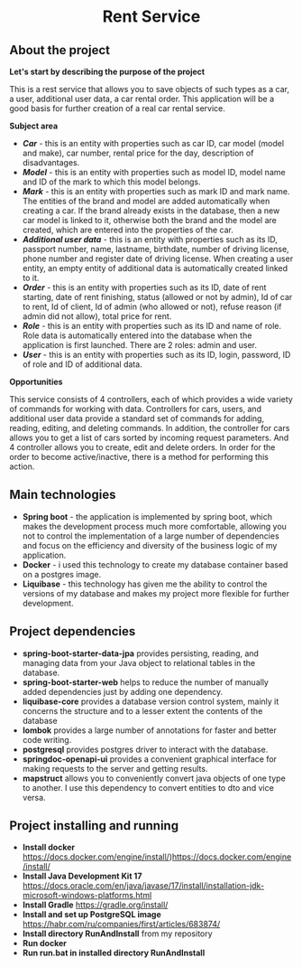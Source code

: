 <h1 align="center">Rent Service</h1>

## About the project

**Let's start by describing the purpose of the project**

This is a rest service that allows you to save objects of such types as a car, a user, additional user data, a car rental order. This application will be a good basis for further creation of a real car rental service.

**Subject area**

- ***Car*** - this is an entity with properties such as car ID, car model (model and make), car number, rental price for the day, description of disadvantages.
- ***Model*** - this is an entity with properties such as model ID, model name and ID of the mark to which this model belongs.
- ***Mark*** - this is an entity with properties such as mark ID and mark name. The entities of the brand and model are added automatically when creating a car. If the brand already exists in the database, then a new car model is linked to it, otherwise both the brand and the model are created, which are entered into the properties of the car.
- ***Additional user data*** - this is an entity with properties such as its ID, passport number, name, lastname, birthdate, number of driving license, phone number and register date of driving license. When creating a user entity, an empty entity of additional data is automatically created linked to it.
- ***Order*** - this is an entity with properties such as its ID, date of rent starting, date of rent finishing, status (allowed or not by admin), Id of car to rent, Id of client, Id of admin (who allowed or not), refuse reason (if admin did not allow), total price for rent.
- ***Role*** - this is an entity with properties such as its ID and name of role. Role data is automatically entered into the database when the application is first launched. There are 2 roles: admin and user.
- ***User*** - this is an entity with properties such as its ID, login, password, ID of role and ID of additional data.
 
**Opportunities** 

This service consists of 4 controllers, each of which provides a wide variety of commands for working with data. Controllers for cars, users, and additional user data provide a standard set of commands for adding, reading, editing, and deleting commands. In addition, the controller for cars allows you to get a list of cars sorted by incoming request parameters. And 4 controller allows you to create, edit and delete orders. In order for the order to become active/inactive, there is a method for performing this action.

## Main technologies

- **Spring boot** - the application is implemented by spring boot, which makes the development process much more comfortable, allowing you not to control the implementation of a large number of dependencies and focus on the efficiency and diversity of the business logic of my application.
- **Docker** - i used this technology to create my database container based on a postgres image.
- **Liquibase** - this technology has given me the ability to control the versions of my database and makes my project more flexible for further development.

## Project dependencies

- **spring-boot-starter-data-jpa** provides persisting, reading, and managing data from your Java object to relational tables in the database.
- **spring-boot-starter-web** helps to reduce the number of manually added dependencies just by adding one dependency.
- **liquibase-core** provides a database version control system, mainly it concerns the structure and to a lesser extent the contents of the database
- **lombok** provides a large number of annotations for faster and better code writing.
- **postgresql** provides postgres driver to interact with the database.
- **springdoc-openapi-ui** provides a convenient graphical interface for making requests to the server and getting results.
- **mapstruct** allows you to conveniently convert java objects of one type to another. I use this dependency to convert entities to dto and vice versa.

## Project installing and running

- **Install docker** https://docs.docker.com/engine/install/)https://docs.docker.com/engine/install/
- **Install Java Development Kit 17** https://docs.oracle.com/en/java/javase/17/install/installation-jdk-microsoft-windows-platforms.html
- **Install Gradle** https://gradle.org/install/
- **Install and set up PostgreSQL image** https://habr.com/ru/companies/first/articles/683874/
- **Install directory RunAndInstall** from my repository
- **Run docker**
- **Run run.bat in installed directory RunAndInstall**
